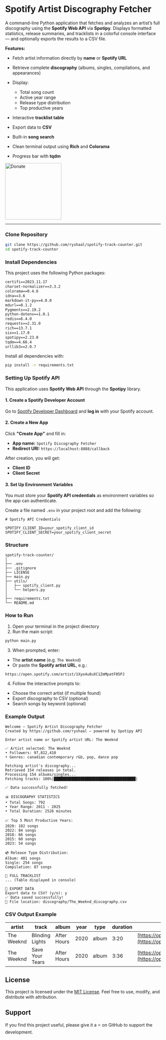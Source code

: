 # Spotify Artist Discography Fetcher

A command-line Python application that fetches and analyzes an artist’s full discography using the **Spotify Web API** via **Spotipy**.
Displays formatted statistics, release summaries, and tracklists in a colorful console interface — and optionally exports the results to a CSV file.

 **Features:**

* Fetch artist information directly by **name** or **Spotify URL**
* Retrieve complete **discography** (albums, singles, compilations, and appearances)
* Display:

  * Total song count
  * Active year range
  * Release type distribution
  * Top productive years
* Interactive **tracklist table**
* Export data to **CSV**
* Built-in **song search**
* Clean terminal output using **Rich** and **Colorama**
* Progress bar with **tqdm**

<a href="https://ko-fi.com/riyhsal">
  <img src="https://ryshaal.github.io/assets/img/doante.svg" width="182" alt="Donate">
</a>

---
### Clone Repository
```bash
git clone https://github.com/ryshaal/spotify-track-counter.git
cd spotify-track-counter
```
### Install Dependencies

This project uses the following Python packages:

```txt
certifi==2023.11.17
charset-normalizer==3.3.2
colorama==0.4.6
idna==3.6
markdown-it-py==4.0.0
mdurl==0.1.2
Pygments==2.19.2
python-dotenv==1.0.1
redis==6.4.0
requests==2.31.0
rich==13.7.1
six==1.17.0
spotipy==2.23.0
tqdm==4.66.4
urllib3==2.0.7
```

Install all dependencies with:

```bash
pip install -r requirements.txt
```


### Setting Up Spotify API

This application uses **Spotify Web API** through the **Spotipy** library.

#### 1. Create a Spotify Developer Account

Go to [Spotify Developer Dashboard](https://developer.spotify.com/dashboard) and **log in** with your Spotify account.

#### 2. Create a New App

Click **"Create App"** and fill in:

* **App name:** `Spotify Discography Fetcher`
* **Redirect URI:** `https://localhost:8888/callback`

After creation, you will get:

* **Client ID**
* **Client Secret**

#### 3. Set Up Environment Variables

You must store your **Spotify API credentials** as environment variables so the app can authenticate.

Create a file named `.env` in your project root and add the following:

```env
# Spotify API Credentials

SPOTIFY_CLIENT_ID=your_spotify_client_id
SPOTIFY_CLIENT_SECRET=your_spotify_client_secret
```
### Structure

```
spotify-track-counter/
│
├── .env
├── .gitignore
├── LICENSE
├── main.py
├── utils/
│   ├── spotify_client.py
│   └── helpers.py
│
├── requirements.txt
└── README.md
```

### How to Run

1. Open your terminal in the project directory
2. Run the main script:

```bash
python main.py
```

3. When prompted, enter:

* The **artist name** (e.g. `The Weeknd`)
* Or paste the **Spotify artist URL**, e.g.:

```text
https://open.spotify.com/artist/1Xyo4u8uXC1ZmMpatF05PJ
```

4. Follow the interactive prompts to:

* Choose the correct artist (if multiple found)
* Export discography to CSV (optional)
* Search songs by keyword (optional)



### Example Output

```text
Welcome — Spotify Artist Discography Fetcher
Created by https://github.com/ryshaal — powered by Spotipy API

Enter artist name or Spotify artist URL: The Weeknd

✅ Artist selected: The Weeknd
• Followers: 97,812,410
• Genres: canadian contemporary r&b, pop, dance pop

Fetching artist's discography...
Retrieved 154 releases in total.
Processing 154 albums/singles...
Fetching tracks: 100%|█████████████████████████████████████|

✅ Data successfully fetched!

📊 DISCOGRAPHY STATISTICS
• Total Songs: 792
• Year Range: 2011 - 2025
• Total Duration: 2526 minutes

📈 Top 5 Most Productive Years:
2020: 102 songs
2022: 84 songs
2018: 66 songs
2015: 60 songs
2023: 54 songs

💿 Release Type Distribution:
Album: 401 songs
Single: 254 songs
Compilation: 87 songs

🎵 FULL TRACKLIST
... (Table displayed in console)

💾 EXPORT DATA
Export data to CSV? (y/n): y
✅ Data saved successfully!
📁 File location: discography/The_Weeknd_discography.csv
```

### CSV Output Example

| artist     | track           | album       | year | type  | duration | url                                                                   |
| ---------- | --------------- | ----------- | ---- | ----- | -------- | --------------------------------------------------------------------- |
| The Weeknd | Blinding Lights | After Hours | 2020 | album | 3:20     | [https://open.spotify.com/track/](https://open.spotify.com/track/)... |
| The Weeknd | Save Your Tears | After Hours | 2020 | album | 3:36     | [https://open.spotify.com/track/](https://open.spotify.com/track/)... |



## License

This project is licensed under the [MIT License](LICENSE). Feel free to use, modify, and distribute with attribution.



## Support

If you find this project useful, please give it a ⭐ on GitHub to support the development.
